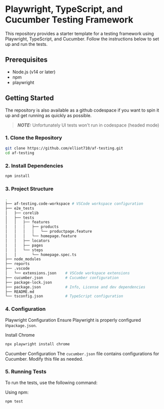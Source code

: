 # Playwright, TypeScript, and Cucumber Testing Framework

This repository provides a starter template for a testing framework using Playwright, TypeScript, and Cucumber. Follow the instructions below to set up and run the tests.

## Prerequisites

- Node.js (v14 or later)
- npm
- playwright

## Getting Started


The repository is also available as a github codespace if you want to spin it up and get running as quickly as possible.
> **_NOTE:_**  Unfortunately UI tests won't run in codespace (headed mode)

### 1. Clone the Repository

```bash
git clone https://github.com/elliot710/af-testing.git
cd af-testing
```

### 2. Install Dependencies

```bash
npm install
```

### 3. Project Structure

```bash
.
├── af-testing.code-workspace # VSCode workspace configuration
├── e2e_tests
│   ├── corelib
│   ├── tests
│   │   ├── features
│   │   │   ├── products
│   │   │   │   └── productpage.feature
│   │   │   └── homepage.feature
│   │   ├── locators
│   │   ├── pages
│   │   └── steps
│   │       └── homepage.spec.ts
├── node_modules
├── reports
├── .vscode
│   └── extensions.json    # VSCode workspace extensions
├── cucumber.json          # Cucumber configuration
├── package-lock.json
├── package.json           # Info, License and dev dependencies
├── README.md
└── tsconfig.json          # TypeScript configuration

```

### 4. Configuration

Playwright Configuration
Ensure Playwright is properly configured in`package.json`.

Install Chrome

```bash
npx playwright install chrome
```

Cucumber Configuration
The `cucumber.json` file contains configurations for Cucumber. Modify this file as needed.


### 5. Running Tests
To run the tests, use the following command:

Using npm:

```bash
npm test
```